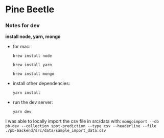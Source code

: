 # Pine Beetle

### Notes for dev

__install node, yarn, mongo__
* for mac:

	`brew install node`

	`brew install yarn`

	`brew install mongo`

* install other dependencies:

	`yarn install`

* run the dev server:

	`yarn dev`

I was able to locally import the csv file in src/data with: `mongoimport --db pb-dev --collection spot-prediction --type csv --headerline --file ./pb-backend/src/data/sample_import_data.csv`
